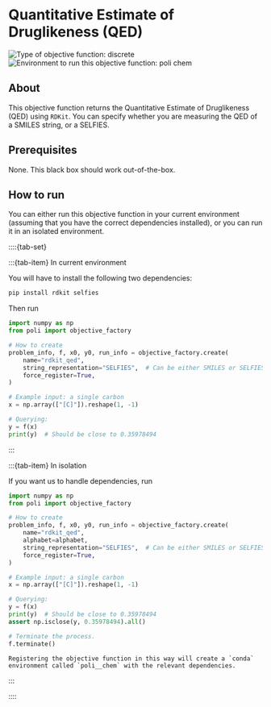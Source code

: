 # Quantitative Estimate of Druglikeness (QED)
![Type of objective function: discrete](https://img.shields.io/badge/Type-discrete_inputs-blue)
![Environment to run this objective function: poli chem](https://img.shields.io/badge/Environment-poli____chem-teal
)

## About

This objective function returns the Quantitative Estimate of Druglikeness (QED) using `RDKit`. You can specify whether you are measuring the QED of a SMILES string, or a SELFIES.

## Prerequisites

None. This black box should work out-of-the-box.

## How to run

You can either run this objective function in your current environment (assuming that you have the correct dependencies installed), or you can run it in an isolated environment.

::::{tab-set}

:::{tab-item} In current environment

You will have to install the following two dependencies:

```bash
pip install rdkit selfies
```

Then run

```python
import numpy as np
from poli import objective_factory

# How to create
problem_info, f, x0, y0, run_info = objective_factory.create(
    name="rdkit_qed",
    string_representation="SELFIES",  # Can be either SMILES or SELFIES
    force_register=True,
)

# Example input: a single carbon
x = np.array(["[C]"]).reshape(1, -1)

# Querying:
y = f(x)
print(y)  # Should be close to 0.35978494
```

:::

:::{tab-item} In isolation

If you want us to handle dependencies, run

```python
import numpy as np
from poli import objective_factory

# How to create
problem_info, f, x0, y0, run_info = objective_factory.create(
    name="rdkit_qed",
    alphabet=alphabet,
    string_representation="SELFIES",  # Can be either SMILES or SELFIES
    force_register=True,
)

# Example input: a single carbon
x = np.array(["[C]"]).reshape(1, -1)

# Querying:
y = f(x)
print(y)  # Should be close to 0.35978494
assert np.isclose(y, 0.35978494).all()

# Terminate the process.
f.terminate()
```

```{warning}
Registering the objective function in this way will create a `conda` environment called `poli__chem` with the relevant dependencies.
```

:::

::::
